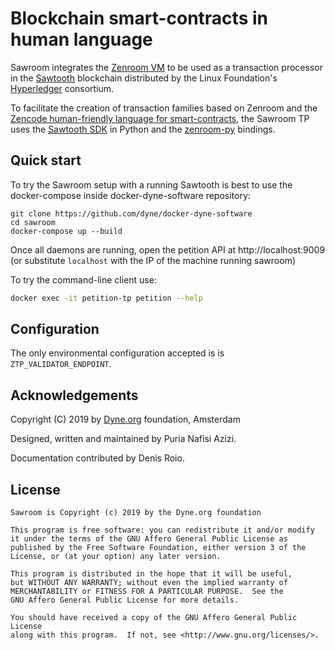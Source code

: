 # Blockchain smart-contracts in human language

Sawroom integrates the [Zenroom VM](https://zenroom.dyne.org) to be used as a transaction processor in the [Sawtooth](https://sawtooth.hyperledger.org/) blockchain distributed by the Linux Foundation's [Hyperledger](https://www.hyperledger.org/) consortium.

To facilitate the creation of transaction families based on Zenroom and the [Zencode human-friendly language for smart-contracts](https://decodeproject.eu/blog/smart-contracts-english-speaker), the Sawroom TP uses the [Sawtooth SDK](https://sawtooth.hyperledger.org/docs/core/releases/latest/sdks.html) in Python and the [zenroom-py](https://github.com/DECODEproject/zenroom-py) bindings.

## Quick start

To try the Sawroom setup with a running Sawtooth is best to use the docker-compose inside docker-dyne-software repository:

```
git clone https://github.com/dyne/docker-dyne-software
cd sawroom
docker-compose up --build
```

Once all daemons are running, open the petition API at http://localhost:9009 (or substitute `localhost` with the IP of the machine running sawroom)

To try the command-line client use:

```bash
docker exec -it petition-tp petition --help
```


## Configuration

The only environmental configuration accepted is is `ZTP_VALIDATOR_ENDPOINT`.


## Acknowledgements

Copyright (C) 2019 by [Dyne.org](https://www.dyne.org) foundation, Amsterdam

Designed, written and maintained by Puria Nafisi Azizi.

Documentation contributed by Denis Roio.

## License

    Sawroom is Copyright (c) 2019 by the Dyne.org foundation
    
    This program is free software: you can redistribute it and/or modify
    it under the terms of the GNU Affero General Public License as
    published by the Free Software Foundation, either version 3 of the
    License, or (at your option) any later version.
    
    This program is distributed in the hope that it will be useful,
    but WITHOUT ANY WARRANTY; without even the implied warranty of
    MERCHANTABILITY or FITNESS FOR A PARTICULAR PURPOSE.  See the
    GNU Affero General Public License for more details.
    
    You should have received a copy of the GNU Affero General Public License
    along with this program.  If not, see <http://www.gnu.org/licenses/>.